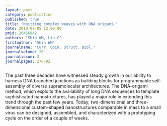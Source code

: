 ```yaml
---
layout: post
category: publication
published: true
title: "Knitting complex weaves with DNA origami."
date: 2010-08-05 12:00:00
pmid: 20456942
authors: "Shih WM, Lin C"
firstauthor: "Shih WM"
journalname: "Curr. Opin. Struct. Biol."
journalvolume: 20
journalissue: 3
journalpages: 276-82
---
```


The past three decades have witnessed steady growth in our ability to harness DNA branched junctions as building blocks for programmable self-assembly of diverse supramolecular architectures. The DNA-origami method, which exploits the availability of long DNA sequences to template sophisticated nanostructures, has played a major role in extending this trend through the past few years. Today, two-dimensional and three-dimensional custom-shaped nanostructures comparable in mass to a small virus can be designed, assembled, and characterized with a prototyping cycle on the order of a couple of weeks.


